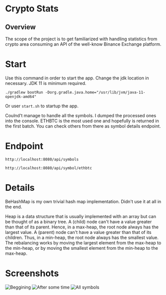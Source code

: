 # Crypto Stats

## Overview

The scope of the project is to get familiarized with handling statistics from crypto area consuming an API of the well-know Binance Exchange platform. 

# Start
Use this command in order to start the app. Change the jdk location in necessary. JDK 11 is minimum required.

```shell
./gradlew bootRun -Dorg.gradle.java.home="/usr/lib/jvm/java-11-openjdk-amd64"
```
Or user `start.sh` to startup the app.

Coulnd't manage to handle all the symbols. I dumped the processed ones into the console. ETHBTC is the most used one and hopefully is returned in the first batch. You can check others from there as symbol details endpoint.

# Endpoint

`http://localhost:8080/api/symbols`

`http://localhost:8080/api/symbol/ethbtc` 

# Details

BeHashMap is my own trivial hash map implementation. Didn't use it at all in the end.

Heap is a data structure that is usually implemented with an array but can be thought of as a binary tree.
A (child) node can't have a value greater than that of its parent. Hence, in a max-heap, the root node always has the largest value.
A (parent) node can't have a value greater than that of its children. Thus, in a min-heap, the root node always has the smallest value.
The rebalancing works by moving the largest element from the max-heap to the min-heap, or by moving the smallest element from the min-heap to the max-heap.

# Screenshots

![Beggining](images/symbol_detail_1.png)
![After some time](images/symbol_detail_2.png)
![All symbols](images/all_symbols.png)